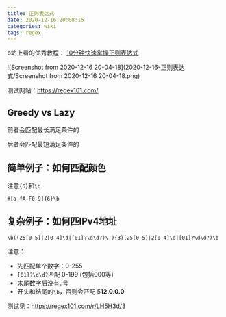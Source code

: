 ```yaml
---
title: 正则表达式
date: 2020-12-16 20:08:16
categories: wiki
tags: regex
---
```


b站上看的优秀教程： [10分钟快速掌握正则表达式](https://www.bilibili.com/video/BV1da4y1p7iZ)

![Screenshot from 2020-12-16 20-04-18](2020-12-16-正则表达式/Screenshot from 2020-12-16 20-04-18.png)

<!--more-->

测试网站：https://regex101.com/

## Greedy vs Lazy

前者会匹配最长满足条件的

后者会匹配最短满足条件的

## 简单例子：如何匹配颜色

注意`{6}`和`\b`

```
#[a-fA-F0-9]{6}\b
```

## 复杂例子：如何匹IPv4地址

```
\b((25[0-5]|2[0-4]\d|[01]?\d\d?)\.){3}(25[0-5]|2[0-4]\d|[01]?\d\d?)\b
```

注意：

- 先匹配单个数字：0-255
- `[01]?\d\d?`匹配 0-199 (包括000等)
- 末尾数字后没有`.`号
- 开头和结尾的`\b`，否则会匹配 5**12.0.0.0**

测试见：https://regex101.com/r/LH5H3d/3
